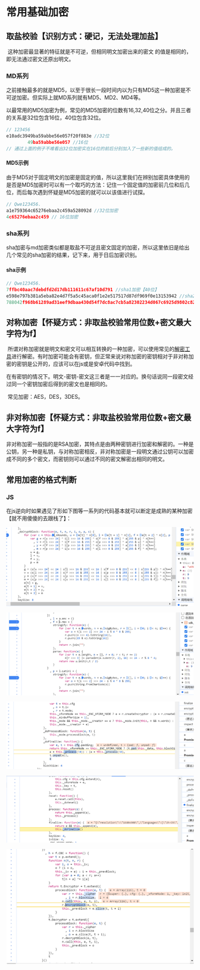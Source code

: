 # 常用基础加密

## 取盐校验【识别方式：硬记，无法处理加盐】

​	这种加密最显著的特征就是不可逆，但相同明文加密出来的密文 的值是相同的，即无法通过密文还原出明文。

### MD系列

​	之前接触最多的就是MD5，以至于很长一段时间内以为只有MD5这一种加密是不可逆加密。但实际上就MD系列就有MD5、MD2、MD4等。

​	以最常用的MD5加密为例，常见的MD5加密的位数有16,32,40位之分。并且三者的关系是32位包含16位，40位包含32位。

```js
// 123456
e10adc3949ba59abbe56e057f20f883e //32位
        49ba59abbe56e057 //16位
// 通过上面的例子不难看出32位加密实在16位的前后分别加入了一些新的值组成的。
```

#### MD5示例

​	由于MD5对于固定明文的加密是固定的值，所以这里我们在辨别加密具体使用的是否是MD5加密时可以有一个取巧的方法：记住一个固定值的加密前几位和后几位，而后每次遇到怀疑是MD5加密的就可以以该值进行试探。

```js
// Qwe123456.
a1e759364c65276ebaa2c459a528092d //32位加密
4c65276ebaa2c459 // 16位加密
```

### sha系列

​	sha加密与md加密类似都是取盐不可逆且密文固定的加密，所以这里依旧是给出几个常见的sha加密的结果，记下来，用于日后加密识别。

#### sha示例

```js
// Qwe123456.
7ffbc40aac7debdfd2d17db111611c67af10d791 //sha1加密【40位】
e598e797b381a5eba82e4d7f5a5c45aca0f1e2e517517d87df969f0e13153942 //sha256加密【64位】
788042f968b61289ad31eef9dbaa430d54f7dc8ac7cb5a82302234d067c6925d9802c828bd1dc53c268e3565e170ac4aef250e3ec5d8e9efc45ff32fcfb13bab //sha512加密【128位】
```

## 对称加密【怀疑方式：非取盐校验常用位数+密文最大字符为f】

​	所谓对称加密就是明文和密文可以相互转换的一种加密，可以使用常见的[解密工具](https://spidertools.cn/#/crypto)进行解密。有时加密可能会有密钥，但正常来说对称加密的密钥相对于非对称加密的密钥是公开的，应该可以在js或是安卓代码中找到。

​	在有密钥的情况下。明文-密钥-密文这三者是一一对应的。换句话说同一段密文经过同一个密钥加密后得到的密文也是相同的。

​	常见加密：AES，DES，3DES。

## 非对称加密【怀疑方式：非取盐校验常用位数+密文最大字符为f】

​	非对称加密一般指的是RSA加密，其特点是由两种密钥进行加密和解密的。一种是公钥，另一种是私钥，与对称加密相反，非对称加密是一段明文通过公钥可以加密成不同的多个密文，而密钥则可以通过不同的密文解密出相同的明文。

## 常用加密的格式判断

### JS

​	在js逆向时如果遇见了形如下图等一系列的代码基本就可以断定是成熟的某种加密【就不用傻傻的去跟栈了】：

![image-20240105175328566](基础加密及分类.assets/image-20240105175328566.png)

![2ef96310a26bf5ed1b19c2c1c3b6995](基础加密及分类.assets/2ef96310a26bf5ed1b19c2c1c3b6995.png)

![83d3b9a4c5af3de4850f0a614875726](基础加密及分类.assets/83d3b9a4c5af3de4850f0a614875726.png)

![7d37717f60aa16704d28e58a83a439d](基础加密及分类.assets/7d37717f60aa16704d28e58a83a439d.png)

![3ddd614f75b514e3375d31dbe59ba80](基础加密及分类.assets/3ddd614f75b514e3375d31dbe59ba80.png)